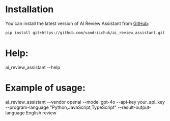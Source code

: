 # Installation

You can install the latest version of AI Review Assistant from [GitHub](https://github.com/vandriichuk/ai_review_assistant):

```bash
pip install git+https://github.com/vandriichuk/ai_review_assistant.git
```

# Help:
ai_review_assistant --help

# Example of usage:
ai_review_assistant --vendor openai --model gpt-4o --api-key your_api_key --program-language "Python,JavaScript,TypeScript" --result-output-language English review
